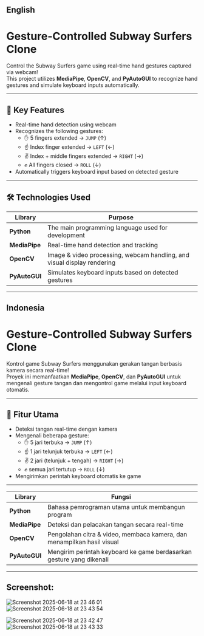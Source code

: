 ## English
# Gesture-Controlled Subway Surfers Clone

Control the Subway Surfers game using real-time hand gestures captured via webcam!  
This project utilizes **MediaPipe**, **OpenCV**, and **PyAutoGUI** to recognize hand gestures and simulate keyboard inputs automatically.

---

## 🚀 Key Features
- Real-time hand detection using webcam
- Recognizes the following gestures:
  - ✋ 5 fingers extended → `JUMP` (↑)
  - ☝️ Index finger extended → `LEFT` (←)
  - ✌️ Index + middle fingers extended → `RIGHT` (→)
  - ✊ All fingers closed → `ROLL` (↓)
- Automatically triggers keyboard input based on detected gesture

---

## 🛠️ Technologies Used

| Library        | Purpose                                                                 |
|----------------|-------------------------------------------------------------------------|
| **Python**     | The main programming language used for development                     |
| **MediaPipe**  | Real-time hand detection and tracking                                   |
| **OpenCV**     | Image & video processing, webcam handling, and visual display rendering|
| **PyAutoGUI**  | Simulates keyboard inputs based on detected gestures                   |

---

## Indonesia
# Gesture-Controlled Subway Surfers Clone

Kontrol game Subway Surfers menggunakan gerakan tangan berbasis kamera secara real-time!  
Proyek ini memanfaatkan **MediaPipe**, **OpenCV**, dan **PyAutoGUI** untuk mengenali gesture tangan dan mengontrol game melalui input keyboard otomatis.

---

## 🚀 Fitur Utama
- Deteksi tangan real-time dengan kamera
- Mengenali beberapa gesture:
  - ✋ 5 jari terbuka → `JUMP` (↑)
  - ☝️ 1 jari telunjuk terbuka → `LEFT` (←)
  - ✌️ 2 jari (telunjuk + tengah) → `RIGHT` (→)
  - ✊ semua jari tertutup → `ROLL` (↓)
- Mengirimkan perintah keyboard otomatis ke game

---

| Library        | Fungsi                                                                 |
|----------------|------------------------------------------------------------------------|
| **Python**     | Bahasa pemrograman utama untuk membangun program                      |
| **MediaPipe**  | Deteksi dan pelacakan tangan secara real-time                         |
| **OpenCV**     | Pengolahan citra & video, membaca kamera, dan menampilkan hasil visual|
| **PyAutoGUI**  | Mengirim perintah keyboard ke game berdasarkan gesture yang dikenali  |

---


## Screenshot:
![Screenshot 2025-06-18 at 23 46 01](https://github.com/user-attachments/assets/1fb2b852-657a-4765-a4d8-a5aad9fb9c99)![Screenshot 2025-06-18 at 23 43 54](https://github.com/user-attachments/assets/cd99b7d9-fa66-4abc-be0c-8173c6b69284)

![Screenshot 2025-06-18 at 23 42 47](https://github.com/user-attachments/assets/5df54997-17ba-41ba-a2f6-b05226e62610)
![Screenshot 2025-06-18 at 23 43 33](https://github.com/user-attachments/assets/909fd268-557f-442c-9aeb-a158a84f7cd7)
